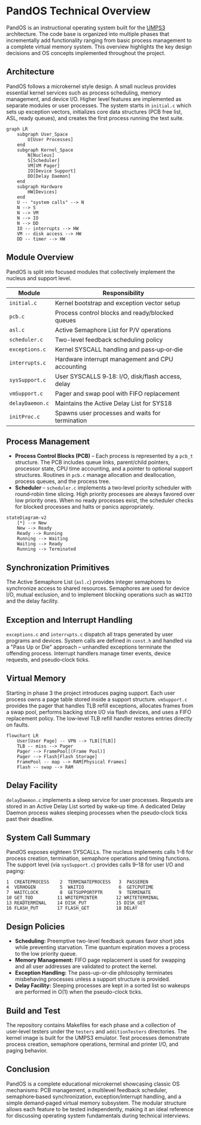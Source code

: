 # PandOS Technical Overview

PandOS is an instructional operating system built for the [UMPS3](https://github.com/UniMiB) architecture. The code base is organized into multiple phases that incrementally add functionality ranging from basic process management to a complete virtual memory system. This overview highlights the key design decisions and OS concepts implemented throughout the project.

## Architecture
PandOS follows a microkernel style design. A small nucleus provides essential kernel services such as process scheduling, memory management, and device I/O. Higher level features are implemented as separate modules or user processes. The system starts in `initial.c` which sets up exception vectors, initializes core data structures (PCB free list, ASL, ready queues), and creates the first process running the test suite.

```mermaid
graph LR
    subgraph User_Space
        U[User Processes]
    end
    subgraph Kernel_Space
        N[Nucleus]
        S[Scheduler]
        VM[VM Pager]
        IO[Device Support]
        DD[Delay Daemon]
    end
    subgraph Hardware
        HW[Devices]
    end
    U -- "system calls" --> N
    N --> S
    N --> VM
    N --> IO
    N --> DD
    IO -- interrupts --> HW
    VM -- disk access --> HW
    DD -- timer --> HW
```

## Module Overview
PandOS is split into focused modules that collectively implement the nucleus and
support level.

| Module | Responsibility |
|-------|---------------|
| `initial.c` | Kernel bootstrap and exception vector setup |
| `pcb.c` | Process control blocks and ready/blocked queues |
| `asl.c` | Active Semaphore List for P/V operations |
| `scheduler.c` | Two-level feedback scheduling policy |
| `exceptions.c` | Kernel SYSCALL handling and pass‑up‑or‑die |
| `interrupts.c` | Hardware interrupt management and CPU accounting |
| `sysSupport.c` | User SYSCALLS 9‑18: I/O, disk/flash access, delay |
| `vmSupport.c` | Pager and swap pool with FIFO replacement |
| `delayDaemon.c` | Maintains the Active Delay List for SYS18 |
| `initProc.c` | Spawns user processes and waits for termination |

## Process Management
* **Process Control Blocks (PCB)** – Each process is represented by a `pcb_t` structure. The PCB includes queue links, parent/child pointers, processor state, CPU time accounting, and a pointer to optional support structures. Routines in `pcb.c` manage allocation and deallocation, process queues, and the process tree.
* **Scheduler** – `scheduler.c` implements a two‑level priority scheduler with round‑robin time slicing. High priority processes are always favored over low priority ones. When no ready processes exist, the scheduler checks for blocked processes and halts or panics appropriately.

```mermaid
stateDiagram-v2
    [*] --> New
    New --> Ready
    Ready --> Running
    Running --> Waiting
    Waiting --> Ready
    Running --> Terminated
```

## Synchronization Primitives
The Active Semaphore List (`asl.c`) provides integer semaphores to synchronize access to shared resources. Semaphores are used for device I/O, mutual exclusion, and to implement blocking operations such as `WAITIO` and the delay facility.

## Exception and Interrupt Handling
`exceptions.c` and `interrupts.c` dispatch all traps generated by user programs and devices. System calls are defined in `const.h` and handled via a "Pass Up or Die" approach – unhandled exceptions terminate the offending process. Interrupt handlers manage timer events, device requests, and pseudo‑clock ticks.

## Virtual Memory
Starting in phase 3 the project introduces paging support. Each user process owns a page table stored inside a support structure. `vmSupport.c` provides the pager that handles TLB refill exceptions, allocates frames from a swap pool, performs backing store I/O via flash devices, and uses a FIFO replacement policy. The low‑level TLB refill handler restores entries directly on faults.

```mermaid
flowchart LR
    User[User Page] -- VPN --> TLB[[TLB]]
    TLB -- miss --> Pager
    Pager --> FramePool[(Frame Pool)]
    Pager --> Flash[Flash Storage]
    FramePool -- map --> RAM[Physical Frames]
    Flash -- swap --> RAM
```

## Delay Facility
`delayDaemon.c` implements a sleep service for user processes. Requests are stored in an Active Delay List sorted by wake‑up time. A dedicated Delay Daemon process wakes sleeping processes when the pseudo‑clock ticks past their deadline.

## System Call Summary
PandOS exposes eighteen SYSCALLs. The nucleus implements calls 1–8 for process
creation, termination, semaphore operations and timing functions. The support
level (via `sysSupport.c`) provides calls 9–18 for user I/O and paging:

```text
1  CREATEPROCESS    2  TERMINATEPROCESS   3  PASSEREN
4  VERHOGEN         5  WAITIO             6  GETCPUTIME
7  WAITCLOCK        8  GETSUPPORTPTR      9  TERMINATE
10 GET_TOD         11 WRITEPRINTER       12 WRITETERMINAL
13 READTERMINAL    14 DISK_PUT           15 DISK_GET
16 FLASH_PUT       17 FLASH_GET          18 DELAY
```

## Design Policies
* **Scheduling:** Preemptive two-level feedback queues favor short jobs while
  preventing starvation. Time quantum expiration moves a process to the low
  priority queue.
* **Memory Management:** FIFO page replacement is used for swapping and all user
  addresses are validated to protect the kernel.
* **Exception Handling:** The pass-up-or-die philosophy terminates misbehaving
  processes unless a support structure is provided.
* **Delay Facility:** Sleeping processes are kept in a sorted list so wakeups are
  performed in O(1) when the pseudo-clock ticks.

## Build and Test
The repository contains Makefiles for each phase and a collection of user‑level testers under the `testers` and `additionTesters` directories. The kernel image is built for the UMPS3 emulator. Test processes demonstrate process creation, semaphore operations, terminal and printer I/O, and paging behavior.

## Conclusion
PandOS is a complete educational microkernel showcasing classic OS mechanisms: PCB management, a multilevel feedback scheduler, semaphore‑based synchronization, exception/interrupt handling, and a simple demand‑paged virtual memory subsystem. The modular structure allows each feature to be tested independently, making it an ideal reference for discussing operating system fundamentals during technical interviews.

